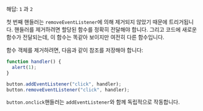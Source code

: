 해답: `1` 과 `2`

첫 번째 핸들러는 `removeEventListener`에 의해 제거되지 않았기 때문에 트리거됩니다. 핸들러를 제거하려면 할당된 함수를 정확히 전달해야 합니다. 그리고 코드에 새로운 함수가 전달되는데, 이 함수는 똑같아 보이지만 여전히 다른 함수입니다.

함수 객체를 제거하려면, 다음과 같이 참조를 저장해야 합니다:

```js
function handler() {
  alert(1);
}

button.addEventListener("click", handler);
button.removeEventListener("click", handler);
```

`button.onclick`핸들러는 `addEventListener`와 함께 독립적으로 작동합니다.
